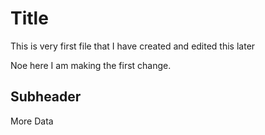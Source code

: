 # Title

This is very first file that I have created and edited this later

Noe here I am making the first change. 


## Subheader

More Data
